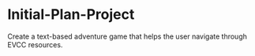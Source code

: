 # Initial-Plan-Project
Create a text-based adventure game that helps the user navigate through EVCC resources.
